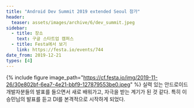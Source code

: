 ```yaml
---
title: "Android Dev Summit 2019 extended Seoul 참가"
header:
  teaser: assets/images/archive/6/dev_summit.jpeg
sidebar:
  - title: 장소
    text: 구글 스타트업 캠퍼스
  - title: Festa에서 보기
    link: https://festa.io/events/744
date_from: 2019-12-21
types: [4]
---
```

{% include figure image_path="https://cf.festa.io/img/2019-11-26/30e802bf-6ea7-4e21-bbf9-127879553be0.jpeg" %}
실력 있는 안드로이드 개발자분들의 발표를 들으면서 새로 배워가고, 자극을 받는 계기가 된 것 같다.
특히 이승민님의 발표를 듣고 DI를 본격적으로 시작하게 되었다.